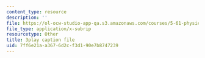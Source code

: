 ```yaml
---
content_type: resource
description: ''
file: https://ol-ocw-studio-app-qa.s3.amazonaws.com/courses/5-61-physical-chemistry-fall-2017/7ff6e21aa3676d2cf3d190e7b8747239_SSVdDcC2LrQ.srt
file_type: application/x-subrip
resourcetype: Other
title: 3play caption file
uid: 7ff6e21a-a367-6d2c-f3d1-90e7b8747239
---
```

